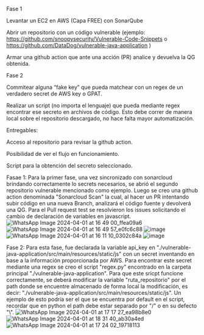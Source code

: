 Fase 1

Levantar un EC2 en AWS (Capa FREE) con SonarQube

Abrir un repositorio con un código vulnerable (ejemplo: https://github.com/snoopysecurity/Vulnerable-Code-Snippets o https://github.com/DataDog/vulnerable-java-application )

Armar una github action que ante una acción (PR) analice y devuelva la QG obtenida.

Fase 2

Commitear alguna “fake key” que pueda matchear con un regex de un verdadero secret de AWS key o GPAT.

Realizar un script (no importa el lenguaje) que pueda mediante regex encontrar ese secreto en archivos de código. Esto debe correr de manera local sobre el repositorio descargado, no hace falta mayor automatización.

Entregables:

Acceso al repositorio para revisar la github action.

Posibilidad de ver el flujo en funcionamiento.

Script para la obtención del secreto seleccionado.


Fasae 1: Para la primer fase, una vez sincronizado con sonarcloud brindando correctamente lo secrets necesarios, se abrió el segundo repositorio vulnerable mencionado como ejemplo. Luego se creo una github action denominada "Sonarcloud Scan" la cual, al hacer un PR intentando subir código en una nueva Branch, analizará el código fuente y devolverá una QG.
Para el Pull request test se resolvieron los issues solicitando el cambio de declaración de variables en javascript.
![WhatsApp Image 2024-04-01 at 16 49 00_ffea09a6](https://github.com/lucasjaime/Sonarcloud-Test/assets/94329292/1412dfde-f723-4a72-ba6b-34875d50e3bd)
![WhatsApp Image 2024-04-01 at 16 49 57_e0fc6c88](https://github.com/lucasjaime/Sonarcloud-Test/assets/94329292/9d49fc90-f533-4e77-8522-22ef97e710ae)
![image](https://github.com/lucasjaime/Sonarcloud-Test/assets/94329292/66a66906-16ef-446c-a357-0abf0c0ce6ce)
![WhatsApp Image 2024-04-01 at 16 11 10_0302c84a](https://github.com/lucasjaime/Sonarcloud-Test/assets/94329292/0b486dd3-67ac-4d5c-9cf9-a19ae9144e99)
![image](https://github.com/lucasjaime/Sonarcloud-Test/assets/94329292/542bf418-337e-4e15-9727-33c7132e5499)

Fase 2: Para esta fase, fue declarada la variable api_key en "./vulnerable-java-application/src/main/resources/static/js" con un secret inventando en base a la información proporcionada por AWS. Para encontrar este secret mediante una regex se creo el script "regex.py" encontrado en la carpeta principal "./vulnerable-java-application". Para que este sricpt funcione correctamente, se deberá modificar la variable "ruta_repositorio" por el path donde se encuentre almacenado de forma local la modificación, es decir: "./vulnerable-java-application/src/main/resources/static/js". Un ejemplo de esto podría ser el que se encuentra por default en el script, recordar que en python el path debe estar separado por "/" o en su defecto "\\".
![WhatsApp Image 2024-04-01 at 17 17 27_ea98b8e0](https://github.com/lucasjaime/Sonarcloud-Test/assets/94329292/0192f91d-6a2d-4d57-b803-a1cb6df4ff2b)
![WhatsApp Image 2024-04-01 at 18 31 40_ab30a4ed](https://github.com/lucasjaime/Sonarcloud-Test/assets/94329292/6396ef3d-8993-45c1-824b-446ff02eccef)
![WhatsApp Image 2024-04-01 at 17 24 02_19718113](https://github.com/lucasjaime/Sonarcloud-Test/assets/94329292/1c0dd154-980d-4639-b4c7-dac633a27a7d)

